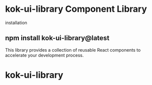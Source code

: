 # kok-ui-library Component Library

installation

## npm install kok-ui-library@latest

This library provides a collection of reusable React components to accelerate your development process.

# kok-ui-library
